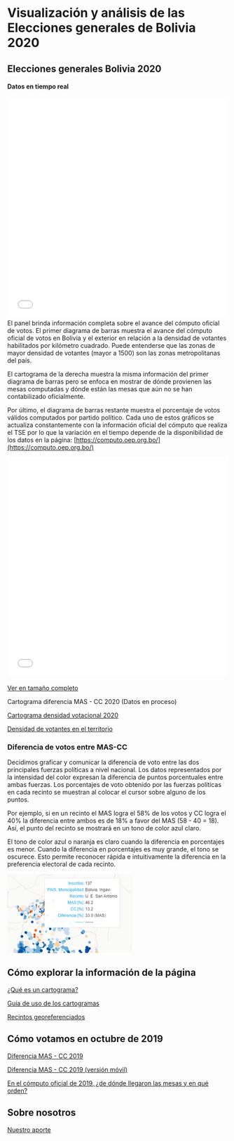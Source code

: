 # Visualización y análisis de las Elecciones generales de Bolivia 2020

## Elecciones generales Bolivia 2020 

#### Datos en tiempo real

<iframe src="Ejemplos/z050_panel.html"
    sandbox="allow-same-origin allow-scripts"
    width="100%"
    height="500"
    scrolling="no"
    seamless="seamless"
    frameborder="0">
</iframe>
El panel brinda información completa sobre el avance del cómputo oficial de votos. El primer diagrama de barras muestra el avance del cómputo oficial de votos en Bolivia y el exterior en relación a la densidad de votantes habilitados por kilómetro cuadrado. Puede entenderse que las zonas de mayor densidad de votantes (mayor a 1500) son las zonas metropolitanas del país.

El cartograma de la derecha muestra la misma información del primer diagrama de barras pero se enfoca en mostrar de dónde provienen las mesas computadas y dónde están las mesas que aún no se han contabilizado oficialmente.

Por último, el diagrama de barras restante muestra el porcentaje de votos válidos computados por partido político. Cada uno de estos gráficos se actualiza constantemente con la información oficial del cómputo que realiza el TSE por lo que la variación en el tiempo depende de la disponibilidad de los datos en la página: 
[https://computo.oep.org.bo/](https://computo.oep.org.bo/)


<iframe src="Ejemplos/z060_carto_map_mas_c0_2020c.html"
    sandbox="allow-same-origin allow-scripts"
    width="100%"
    height="500"
    scrolling="no"
    seamless="seamless"
    frameborder="0">
</iframe>

[Ver en tamaño completo](Ejemplos/z060_carto_map_mas_c0_2020c.html)




Cartograma diferencia MAS - CC 2020 (Datos en proceso)

[Cartograma densidad votacional 2020](Ejemplos/z040_densidad2020.html)

[Densidad de votantes en el territorio](Ejemplos/Densidad.md)



### Diferencia de votos entre MAS-CC
Decidimos graficar y comunicar la diferencia de voto entre las dos principales fuerzas políticas a nivel nacional. Los datos representados por la intensidad del color expresan la diferencia de puntos porcentuales entre ambas fuerzas. Los porcentajes de voto obtenido por las fuerzas políticas en cada recinto se muestran al colocar el cursor sobre alguno de los puntos.

Por ejemplo, si en un recinto el MAS logra el 58% de los votos y CC logra el 40% la diferencia entre ambos es de 18% a favor del MAS (58 - 40 = 18). Así, el punto del recinto se mostrará en un tono de color azul claro. 

El tono de color azul o naranja es claro cuando la diferencia en porcentajes es menor. Cuando la diferencia en porcentajes es muy grande, el tono se oscurece. Esto permite reconocer rápida e intuitivamente la diferencia en la preferencia electoral de cada recinto.

![Leyenda un recinto](img/Leyenda_un_recinto.png)






## Cómo explorar la información de la página

[¿Qué es un cartograma?](Ejemplos/que_es_un_cartograma.md)

[Guía de uso de los cartogramas](Ejemplos/Guia_de_uso.md)

[Recintos georeferenciados](Ejemplos/Recintos_georeferenciados.md)




## Cómo votamos en octubre de 2019
[Diferencia MAS - CC 2019](Ejemplos/z038_carto_map_mas_cc.html)  

[Diferencia MAS - CC 2019 (versión móvil)](dif_mas_cc_2019.md) 

[En el cómputo oficial de 2019, ¿de dónde llegaron las mesas y en qué orden?](Ejemplos/z050_mostrar_mesas_faltantes.html)


## Sobre nosotros
[Nuestro aporte](Ejemplos/Nuestro_aporte.md)


